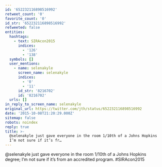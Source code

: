 ```yaml
---
id: '652232116898516992'
retweet_count: '0'
favorite_count: '0'
id_str: '652232116898516992'
retweeted: false
entities:
  hashtags:
    - text: SIRAcon2015
      indices:
        - '126'
        - '138'
  symbols: []
  user_mentions:
    - name: selenakyle
      screen_name: selenakyle
      indices:
        - '0'
        - '11'
      id_str: '8216702'
      id: '8216702'
  urls: []
in_reply_to_screen_name: selenakyle
original_url: https://twitter.com/jth/status/652232116898516992
date: '2015-10-08T21:20:29.000Z'
sitemap: false
robots: noindex
reply: true
title: >-
  @selenakyle just gave everyone in the room 1/10th of a Johns Hopkins degree;
  I’m not sure if it’s fr…
---
```


@selenakyle just gave everyone in the room 1/10th of a Johns Hopkins degree; I’m not sure if it’s from an accredited program. #SIRAcon2015